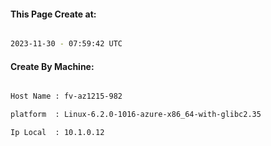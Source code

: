 
   
#### This Page Create at:

```bash

2023-11-30 - 07:59:42 UTC

```

#### Create By Machine:

```bash

Host Name : fv-az1215-982

platform  : Linux-6.2.0-1016-azure-x86_64-with-glibc2.35

Ip Local  : 10.1.0.12

```

